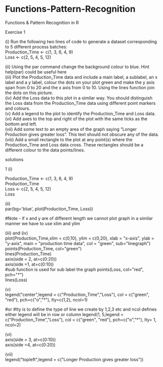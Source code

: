 # Functions-Pattern-Recognition
Functions &amp; Pattern Recognition in R


Exercise 1

(i) Run the following two lines of code to generate a dataset corresponding to 5 different process batches:\
Production_Time <- c(1, 3, 6, 4, 9)\
Loss <- c(2, 5, 4, 5, 12)

(ii) Using the par command change the background colour to blue. Hint help(par) could be useful here\
(iii) Plot the Production_Time data and include a main label, a sublabel, an x label and a y label, colour the dots on your plot green and make the y axis span from 0 to 20 and the x axis from 0 to 10. Using the lines function join the dots on this picture.\
(iv) Add the Loss data to this plot in a similar way. You should distinguish the Loss data from the Production_Time data using different point markers and colours.\
(v) Add a legend to the plot to identify the Production_Time and Loss data.\
(vi) Add axes to the top and right of the plot with the same ticks as the bottom and left.\
(vii) Add some text to an empty area of the graph saying “Longer Production gives greater loss”. This text should not obscure any of the data.\
(viii) Add a small rectangle to the plot at any point(s) where the Production_Time and Loss data cross. These rectangles should be a different colour to the data points/lines.


solutions

1 (i)

Production_Time <- c(1, 3, 6, 4, 9)\
Production_Time\
Loss <- c(2, 5, 4, 5, 12)\
Loss

(ii)\
par(bg='blue', plot(Production_Time, Loss))

#Note - if x and y are of different length we cannot plot graph in a similar manner we have to use xlim and ylim

(iii) and (iv)\
plot(Production_Time,xlim = c(0,10), ylim = c(0,20), xlab = "x-axis", ylab = "y-axis", main = "production time data", col = "green", sub="linegraph")\
points(Production_Time, col="green")\
lines(Production_Time)\
axis(side = 2, at=c(0:20))\
axis(side =1, at=c(0:10))\
#sub function is used for sub label the graph
points(Loss, col="red", pch="*")\
lines(Loss)

(v)\
legend("center",legend = c("Production_Time","Loss"), col = c("green", "red"), pch=c("o","*"), lty=c(1,2), ncol=1)

#or 
#lty is to define the type of line we create by 1,2,3 etc and ncol defines either legend will be in row or column
legend(1, 5,legend = c("Production_Time","Loss"), col = c("green", "red"), pch=c("o","*"), lty= 1, ncol=2)

(vi)\
axis(side = 3, at=c(0:10))\
axis(side =4, at=c(0:20))

(vii)\
legend("topleft",legend = c("Longer Production gives greater loss"))


